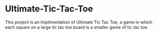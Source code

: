 # Ultimate-Tic-Tac-Toe
This project is an implimentation of Ultimate Tic Tac Toe, a game in which each square on a large tic tac toe board is a smaller game of tic tac toe.
